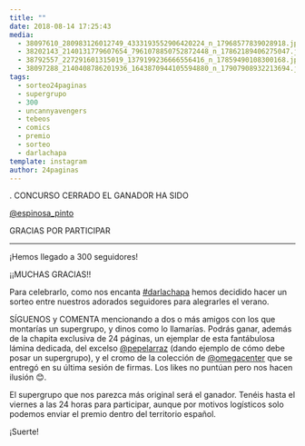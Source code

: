 ```yaml
---
title: ""
date: 2018-08-14 17:25:43
media: 
  - 38097610_280983126012749_4333193552906420224_n_17968577839028918.jpg
  - 38202143_2140131779607654_7961078850752872448_n_17862189406275047.jpg
  - 38792557_227291601315019_1379199236666556416_n_17859490108300168.jpg
  - 38097288_2140408786201936_1643870944105594880_n_17907908932213694.jpg
tags: 
  - sorteo24paginas
  - supergrupo
  - 300
  - uncannyavengers
  - tebeos
  - comics
  - premio
  - sorteo
  - darlachapa
template: instagram
author: 24paginas
---
```


.
CONCURSO CERRADO
EL GANADOR HA SIDO

[@espinosa_pinto](https://instagram.com/espinosa_pinto)

GRACIAS POR PARTICIPAR
****************************


¡Hemos llegado a 300 seguidores!


¡¡MUCHAS GRACIAS!!


Para celebrarlo, como nos encanta [#darlachapa](/tags/darlachapa) hemos decidido hacer un sorteo entre nuestros adorados seguidores para alegrarles el verano.


SÍGUENOS y COMENTA mencionando a dos o más amigos con los que montarías un supergrupo, y dinos como lo llamarías. Podrás ganar, además de la chapita exclusiva de 24 páginas, un ejemplar de esta fantábulosa lámina dedicada, del excelso [@pepelarraz](https://instagram.com/pepelarraz) (dando ejemplo de cómo debe posar un supergrupo), y el cromo de la colección de [@omegacenter](https://instagram.com/omegacenter) que se entregó en su última sesión de firmas. Los likes no puntúan pero nos hacen ilusión 😊.


El supergrupo que nos parezca más original será el ganador. Tenéis hasta el viernes a las 24 horas para participar, aunque por motivos logísticos solo podemos enviar el premio dentro del territorio español.


¡Suerte!

